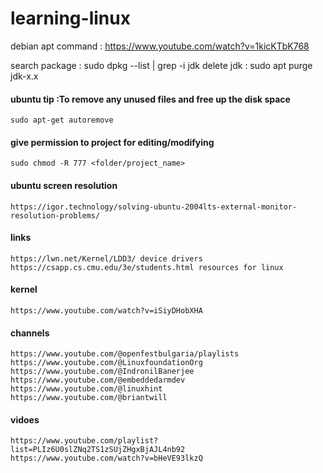 

# learning-linux

debian apt command : https://www.youtube.com/watch?v=1kicKTbK768


search package : sudo dpkg --list | grep -i jdk
delete jdk : sudo apt purge jdk-x.x

####  ubuntu tip :To remove any unused files and free up the disk space

    sudo apt-get autoremove

#### give permission to project for editing/modifying 

    sudo chmod -R 777 <folder/project_name>

#### ubuntu screen resolution

    https://igor.technology/solving-ubuntu-2004lts-external-monitor-resolution-problems/


#### links

    https://lwn.net/Kernel/LDD3/ device drivers
    https://csapp.cs.cmu.edu/3e/students.html resources for linux

#### kernel

    https://www.youtube.com/watch?v=iSiyDHobXHA


#### channels

    https://www.youtube.com/@openfestbulgaria/playlists
    https://www.youtube.com/@LinuxfoundationOrg
    https://www.youtube.com/@IndronilBanerjee
    https://www.youtube.com/@embeddedarmdev
    https://www.youtube.com/@linuxhint
    https://www.youtube.com/@briantwill

#### vidoes

    https://www.youtube.com/playlist?list=PLIz6U0slZNq2TS1zSUjZHgxBjAJL4nb92
    https://www.youtube.com/watch?v=bHeVE93lkzQ
